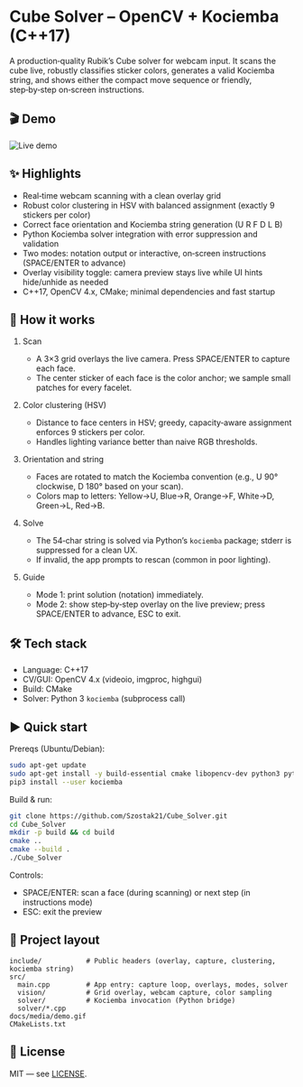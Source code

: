 # Cube Solver – OpenCV + Kociemba (C++17)

A production‑quality Rubik’s Cube solver for webcam input. It scans the cube live, robustly classifies sticker colors, generates a valid Kociemba string, and shows either the compact move sequence or friendly, step‑by‑step on‑screen instructions.

## 🎬 Demo

![Live demo](docs/media/demo.gif)

## ✨ Highlights

- Real‑time webcam scanning with a clean overlay grid
- Robust color clustering in HSV with balanced assignment (exactly 9 stickers per color)
- Correct face orientation and Kociemba string generation (U R F D L B)
- Python Kociemba solver integration with error suppression and validation
- Two modes: notation output or interactive, on‑screen instructions (SPACE/ENTER to advance)
- Overlay visibility toggle: camera preview stays live while UI hints hide/unhide as needed
- C++17, OpenCV 4.x, CMake; minimal dependencies and fast startup

## 🧠 How it works

1. Scan
   - A 3×3 grid overlays the live camera. Press SPACE/ENTER to capture each face.
   - The center sticker of each face is the color anchor; we sample small patches for every facelet.

2. Color clustering (HSV)
   - Distance to face centers in HSV; greedy, capacity‑aware assignment enforces 9 stickers per color.
   - Handles lighting variance better than naive RGB thresholds.

3. Orientation and string
   - Faces are rotated to match the Kociemba convention (e.g., U 90° clockwise, D 180° based on your scan).
   - Colors map to letters: Yellow→U, Blue→R, Orange→F, White→D, Green→L, Red→B.

4. Solve
   - The 54‑char string is solved via Python’s `kociemba` package; stderr is suppressed for a clean UX.
   - If invalid, the app prompts to rescan (common in poor lighting).

5. Guide
   - Mode 1: print solution (notation) immediately.
   - Mode 2: show step‑by‑step overlay on the live preview; press SPACE/ENTER to advance, ESC to exit.

## 🛠 Tech stack

- Language: C++17
- CV/GUI: OpenCV 4.x (videoio, imgproc, highgui)
- Build: CMake
- Solver: Python 3 `kociemba` (subprocess call)

## ▶️ Quick start

Prereqs (Ubuntu/Debian):

```bash
sudo apt-get update
sudo apt-get install -y build-essential cmake libopencv-dev python3 python3-pip
pip3 install --user kociemba
```

Build & run:

```bash
git clone https://github.com/Szostak21/Cube_Solver.git
cd Cube_Solver
mkdir -p build && cd build
cmake ..
cmake --build .
./Cube_Solver
```

Controls:

- SPACE/ENTER: scan a face (during scanning) or next step (in instructions mode)
- ESC: exit the preview

## 📁 Project layout

```
include/           # Public headers (overlay, capture, clustering, kociemba string)
src/
  main.cpp         # App entry: capture loop, overlays, modes, solver
  vision/          # Grid overlay, webcam capture, color sampling
  solver/          # Kociemba invocation (Python bridge)
  solver/*.cpp
docs/media/demo.gif
CMakeLists.txt
```

## 📜 License

MIT — see [LICENSE](LICENSE).
